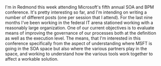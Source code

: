 I'm in Redmond this week attending Microsoft's fifth annual SOA and BPM conference. It's pretty interesting so far,
and I'm intending on writing a number of different posts (one per session that I attend). For the last nine months
I've been working in the federal IT arena stationed working with a reasonably large organization. One of our current
objectives is to evaluate means of improving the governance of our processes both at the definition as well as the
execution level. The means, that I'm interested in this conference specifically from the aspect of understanding
where MSFT is going in the SOA space but also where the various partners play in the space, and working to understand
how the various tools work together to affect a workable solution.